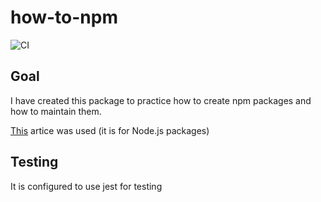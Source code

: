 # how-to-npm
![CI](https://github.com/Balazska/how-to-npm/workflows/CI/badge.svg?branch=main)

## Goal
I have created this package to practice how to create npm packages and how to maintain them.

[This](https://docs.npmjs.com/creating-node-js-modules) artice was used (it is for Node.js packages)

## Testing
It is configured to use jest for testing
